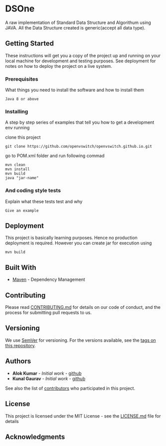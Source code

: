 # DSOne

A raw implementation of Standard Data Structure and Algorithum using JAVA. All the Data Structure created is generic(accept all data type).

## Getting Started

These instructions will get you a copy of the project up and running on your local machine for development and testing purposes. See deployment for notes on how to deploy the project on a live system.

### Prerequisites

What things you need to install the software and how to install them

```
Java 8 or above
```

### Installing

A step by step series of examples that tell you how to get a development env running

clone this project

```
git clone https://github.com/openvswitch/openvswitch.github.io.git
```
go to POM.xml folder and run  following commad

```
mvn clean
mvn install
mvn build
java "jar-name"
```


### And coding style tests

Explain what these tests test and why

```
Give an example
```

## Deployment

This project is basically learning purposes. Hence no production deployment is required. However you can create jar for execution using 

```
mvn build
```

## Built With

* [Maven](https://maven.apache.org/) - Dependency Management

## Contributing

Please read [CONTRIBUTING.md](https://gist.github.com/PurpleBooth/b24679402957c63ec426) for details on our code of conduct, and the process for submitting pull requests to us.

## Versioning

We use [SemVer](http://semver.org/) for versioning. For the versions available, see the [tags on this repository](https://github.com/your/project/tags). 

## Authors

* **Alok Kumar** - *Initial work* - [github](https://github.com/alokkumarsunny)
* **Kunal Gaurav** - *Initial work* - [github](https://github.com/kunalgaurav18)


See also the list of [contributors](https://github.com/your/project/contributors) who participated in this project.

## License

This project is licensed under the MIT License - see the [LICENSE.md](LICENSE.md) file for details

## Acknowledgments

